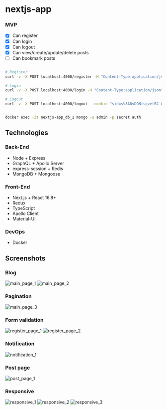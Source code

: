# nextjs-app

### MVP
- [x] Can register
- [x] Can login
- [x] Can logout
- [x] Can view/create/update/delete posts
- [ ] Can bookmark posts

```sh

# Register
curl -v -X POST localhost:4000/register -H "Content-Type:application/json" -d "{\"name\":\"Arthur\",\"email\":\"arthur@gmail.com\",\"password\":\"Secret12\",\"passwordConfirmation\":\"Secret12\"}"

# Login
curl -v -X POST localhost:4000/login -H "Content-Type:application/json" -d "{\"email\":\"arthur@gmail.com\",\"password\":\"Secret12\"}"

# Logout
curl -v -X POST localhost:4000/logout --cookie "sid=s%3A8vDQNisgzetBC_GGcGjg5TG0mhFHw3XF.esGhOENn%2FjQCiaoIhxKEJHuhbFBAjdZEApsoZvrfh2s"

```

```sh

docker exec -it nextjs-app_db_1 mongo -u admin -p secret auth

```

## Technologies

### Back-End

- Node + Express
- GraphQL + Apollo Server
- express-session + Redis
- MongoDB + Mongoose

### Front-End

- Next.js + React 16.8+
- Redux
- TypeScript
- Apollo Client
- Material-UI

### DevOps
- Docker

## Screenshots

### Blog

![main_page_1](https://raw.githubusercontent.com/Arthur199212/nextjs-posts-app/master/images/01.PNG)
![main_page_2](https://raw.githubusercontent.com/Arthur199212/nextjs-posts-app/master/images/02.PNG)

### Pagination

![main_page_3](https://raw.githubusercontent.com/Arthur199212/nextjs-posts-app/master/images/03.PNG)

### Form validation

![register_page_1](https://raw.githubusercontent.com/Arthur199212/nextjs-posts-app/master/images/04.PNG)
![register_page_2](https://raw.githubusercontent.com/Arthur199212/nextjs-posts-app/master/images/05.PNG)

### Notification

![notification_1](https://raw.githubusercontent.com/Arthur199212/nextjs-posts-app/master/images/06.PNG)

### Post page

![post_page_1](https://raw.githubusercontent.com/Arthur199212/nextjs-posts-app/master/images/07.PNG)

### Responsive

![responsive_1](https://raw.githubusercontent.com/Arthur199212/nextjs-posts-app/master/images/08.PNG)
![responsive_2](https://raw.githubusercontent.com/Arthur199212/nextjs-posts-app/master/images/09.PNG)
![responsive_3](https://raw.githubusercontent.com/Arthur199212/nextjs-posts-app/master/images/10.PNG)
